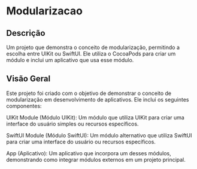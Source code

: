 # Modularizacao

## Descrição 

Um projeto que demonstra o conceito de modularização, permitindo a escolha entre UIKit ou SwiftUI. Ele utiliza o CocoaPods para criar um módulo e inclui um aplicativo que usa esse módulo.

## Visão Geral

Este projeto foi criado com o objetivo de demonstrar o conceito de modularização em desenvolvimento de aplicativos. Ele inclui os seguintes componentes:

UIKit Module (Módulo UIKit): Um módulo que utiliza UIKit para criar uma interface do usuário simples ou recursos específicos.

SwiftUI Module (Módulo SwiftUI): Um módulo alternativo que utiliza SwiftUI para criar uma interface do usuário ou recursos específicos.

App (Aplicativo): Um aplicativo que incorpora um desses módulos, demonstrando como integrar módulos externos em um projeto principal.
